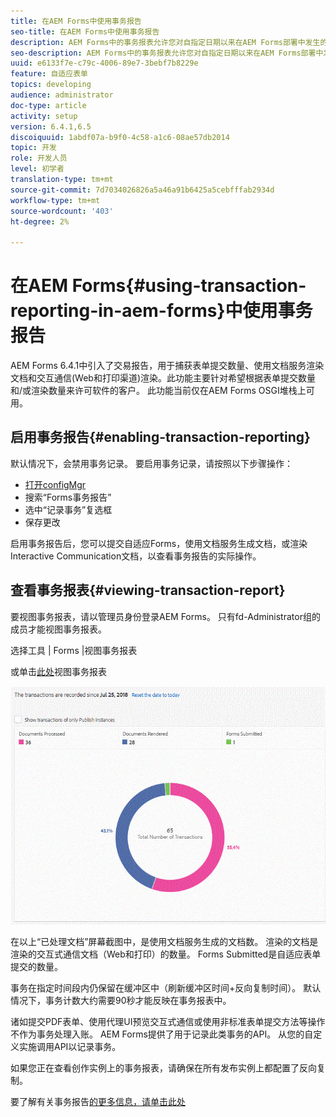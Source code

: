 ```yaml
---
title: 在AEM Forms中使用事务报告
seo-title: 在AEM Forms中使用事务报告
description: AEM Forms中的事务报表允许您对自指定日期以来在AEM Forms部署中发生的所有事务进行计数。
seo-description: AEM Forms中的事务报表允许您对自指定日期以来在AEM Forms部署中发生的所有事务进行计数。
uuid: e6133f7e-c79c-4006-89e7-3bebf7b8229e
feature: 自适应表单
topics: developing
audience: administrator
doc-type: article
activity: setup
version: 6.4.1,6.5
discoiquuid: 1abdf07a-b9f0-4c58-a1c6-08ae57db2014
topic: 开发
role: 开发人员
level: 初学者
translation-type: tm+mt
source-git-commit: 7d7034026826a5a46a91b6425a5cebfffab2934d
workflow-type: tm+mt
source-wordcount: '403'
ht-degree: 2%

---
```



# 在AEM Forms{#using-transaction-reporting-in-aem-forms}中使用事务报告

AEM Forms 6.4.1中引入了交易报告，用于捕获表单提交数量、使用文档服务渲染文档和交互通信(Web和打印渠道)渲染。此功能主要针对希望根据表单提交数量和/或渲染数量来许可软件的客户。 此功能当前仅在AEM Forms OSGI堆栈上可用。

## 启用事务报告{#enabling-transaction-reporting}

默认情况下，会禁用事务记录。 要启用事务记录，请按照以下步骤操作：

* [打开configMgr](http://localhost:4502/system/console/configMgr)
* 搜索“Forms事务报告”
* 选中“记录事务”复选框
* 保存更改

启用事务报告后，您可以提交自适应Forms，使用文档服务生成文档，或渲染Interactive Communication文档，以查看事务报告的实际操作。

## 查看事务报表{#viewing-transaction-report}

要视图事务报表，请以管理员身份登录AEM Forms。 只有fd-Administrator组的成员才能视图事务报表。

选择工具 | Forms |视图事务报表

或单击[此处](http://localhost:4502/mnt/overlay/fd/transaction/gui/content/report.html)视图事务报表

![TransctionReporting](assets/transactionreporting.gif)

在以上“已处理文档”屏幕截图中，是使用文档服务生成的文档数。 渲染的文档是渲染的交互式通信文档（Web和打印）的数量。 Forms Submitted是自适应表单提交的数量。

事务在指定时间段内仍保留在缓冲区中（刷新缓冲区时间+反向复制时间）。 默认情况下，事务计数大约需要90秒才能反映在事务报表中。

诸如提交PDF表单、使用代理UI预览交互式通信或使用非标准表单提交方法等操作不作为事务处理入账。 AEM Forms提供了用于记录此类事务的API。 从您的自定义实施调用API以记录事务。

如果您正在查看创作实例上的事务报表，请确保在所有发布实例上都配置了反向复制。

要了解有关事务报告[的更多信息，请单击此处](https://helpx.adobe.com/experience-manager/6-4/forms/using/transaction-reports-overview.html)

